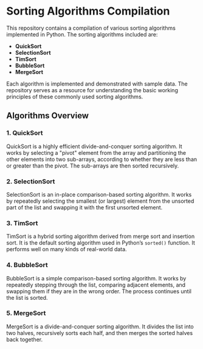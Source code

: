 # Sorting Algorithms Compilation

This repository contains a compilation of various sorting algorithms implemented in Python. The sorting algorithms included are:

- **QuickSort**
- **SelectionSort**
- **TimSort**
- **BubbleSort**
- **MergeSort**

Each algorithm is implemented and demonstrated with sample data. The repository serves as a resource for understanding the basic working principles of these commonly used sorting algorithms.

## Algorithms Overview

### 1. QuickSort
QuickSort is a highly efficient divide-and-conquer sorting algorithm. It works by selecting a "pivot" element from the array and partitioning the other elements into two sub-arrays, according to whether they are less than or greater than the pivot. The sub-arrays are then sorted recursively.

### 2. SelectionSort
SelectionSort is an in-place comparison-based sorting algorithm. It works by repeatedly selecting the smallest (or largest) element from the unsorted part of the list and swapping it with the first unsorted element.

### 3. TimSort
TimSort is a hybrid sorting algorithm derived from merge sort and insertion sort. It is the default sorting algorithm used in Python’s `sorted()` function. It performs well on many kinds of real-world data.

### 4. BubbleSort
BubbleSort is a simple comparison-based sorting algorithm. It works by repeatedly stepping through the list, comparing adjacent elements, and swapping them if they are in the wrong order. The process continues until the list is sorted.

### 5. MergeSort
MergeSort is a divide-and-conquer sorting algorithm. It divides the list into two halves, recursively sorts each half, and then merges the sorted halves back together.

